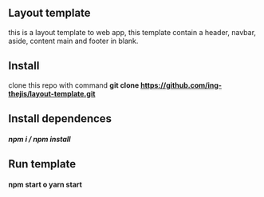 
## Layout template
this is a layout template to web app, this template contain a header, navbar, aside, content main and footer in blank.

## Install
clone this repo with command **git clone https://github.com/ing-thejis/layout-template.git**

## Install dependences 
##### npm i / npm install

## Run template

#### npm start o yarn start

